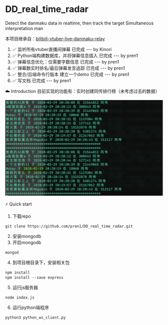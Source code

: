 # DD_real_time_radar
Detect the danmaku data in realtime, then track the target Simultaneous interpretation man

本项目继承自：[bilibili-vtuber-live-danmaku-relay](https://github.com/dd-center/bilibili-vtuber-live-danmaku-relay)

1. ✅ 监听所有vtuber直播间弹幕 已完成 --- by Kinori
2. ✅ Python端构建数据库，并将弹幕信息插入 已完成 --- by pren1
3. ✅ 弹幕信息优化：仅需要字数信息 已完成 --- by pren1
4. ✅ 弹幕数实时排名/最后弹幕发言追踪 已完成 --- by pren1
5. ✅ 整合/后端命令行版本 建立一个demo 已完成 --- by pren1
6. ✅ 写文档 已完成 --- by pren1

☁️ Introduction
目前实现的功能有：实时创建同传排行榜（未考虑过去的数据）

<p>
    <img src="image/Img.png"/>
</p>

⚡️ Quick start

1. 下载repo
```
git clone https://github.com/pren1/DD_real_time_radar.git
```
2. 安装mongodb
3. 开启mongodb
```
mongod
```
4. 到项目根目录下，安装相关包
```
npm install
npm install --save express
```
5. 运行js服务器
```
node index.js
```
6. 运行python端程序
```
python3 python_ws_client.py
```



